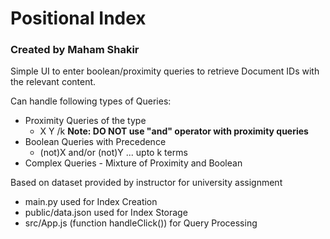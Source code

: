 # Positional Index

### Created by Maham Shakir

Simple UI to enter boolean/proximity queries to retrieve Document IDs with the relevant content. 

Can handle following types of Queries:
- Proximity Queries of the type
  - X Y /k
  **Note: DO NOT use "and" operator with proximity queries**
- Boolean Queries with Precedence
  - (not)X and/or (not)Y ... upto k terms
- Complex Queries - Mixture of Proximity and Boolean

Based on dataset provided by instructor for university assignment

- main.py used for Index Creation
- public/data.json used for Index Storage
- src/App.js (function handleClick()) for Query Processing